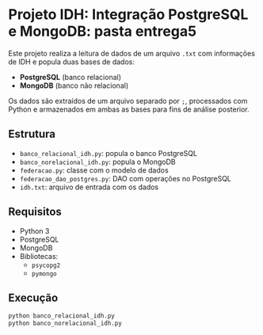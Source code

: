 # Projeto IDH: Integração PostgreSQL e MongoDB: pasta entrega5

Este projeto realiza a leitura de dados de um arquivo `.txt` com informações de IDH e popula duas bases de dados:

- **PostgreSQL** (banco relacional)
- **MongoDB** (banco não relacional)

Os dados são extraídos de um arquivo separado por `;`, processados com Python e armazenados em ambas as bases para fins de análise posterior.

## Estrutura

- `banco_relacional_idh.py`: popula o banco PostgreSQL
- `banco_norelacional_idh.py`: popula o MongoDB
- `federacao.py`: classe com o modelo de dados
- `federacao_dao_postgres.py`: DAO com operações no PostgreSQL
- `idh.txt`: arquivo de entrada com os dados

## Requisitos

- Python 3
- PostgreSQL
- MongoDB
- Bibliotecas:
  - `psycopg2`
  - `pymongo`

## Execução

```bash
python banco_relacional_idh.py
python banco_norelacional_idh.py
